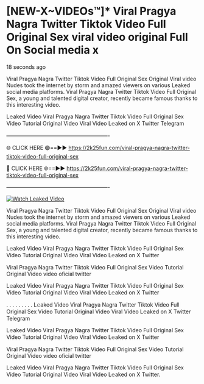 # [NEW-X~VIDEOs™]* Viral Pragya Nagra Twitter Tiktok Video Full Original Sex viral video original Full On Social media x

18 seconds ago

Viral Pragya Nagra Twitter Tiktok Video Full Original Sex Original Viral video Nudes took the internet by storm and amazed viewers on various Leaked social media platforms. Viral Pragya Nagra Twitter Tiktok Video Full Original Sex, a young and talented digital creator, recently became famous thanks to this interesting video.

L𝚎aked Video Viral Pragya Nagra Twitter Tiktok Video Full Original Sex Video Tutorial Original Video Viral Video L𝚎aked on X Twitter Telegram

———————————————————-

🌐 CLICK HERE 🟢==►► https://2k25fun.com/viral-pragya-nagra-twitter-tiktok-video-full-original-sex

🔴 CLICK HERE 🌐==►► https://2k25fun.com/viral-pragya-nagra-twitter-tiktok-video-full-original-sex

———————————————————-

[![Watch Leaked Video](https://miro.medium.com/v2/resize:fit:828/format:webp/1*cilzJN44JGOrTw9NJCrNHA.gif "Watch Leaked Video")](https://2k25fun.com/viral-pragya-nagra-twitter-tiktok-video-full-original-sex)

Viral Pragya Nagra Twitter Tiktok Video Full Original Sex Original Viral video Nudes took the internet by storm and amazed viewers on various Leaked social media platforms. Viral Pragya Nagra Twitter Tiktok Video Full Original Sex, a young and talented digital creator, recently became famous thanks to this interesting video.

L𝚎aked Video Viral Pragya Nagra Twitter Tiktok Video Full Original Sex Video Tutorial Original Video Viral Video L𝚎aked on X Twitter

Viral Pragya Nagra Twitter Tiktok Video Full Original Sex Video Tutorial Original Video video oficial twitter

L𝚎aked Video Viral Pragya Nagra Twitter Tiktok Video Full Original Sex Video Tutorial Original Video Viral Video L𝚎aked on X Twitter

. . . . . . . . . L𝚎aked Video Viral Pragya Nagra Twitter Tiktok Video Full Original Sex Video Tutorial Original Video Viral Video L𝚎aked on X Twitter Telegram

L𝚎aked Video Viral Pragya Nagra Twitter Tiktok Video Full Original Sex Video Tutorial Original Video Viral Video L𝚎aked on X Twitter

Viral Pragya Nagra Twitter Tiktok Video Full Original Sex Video Tutorial Original Video video oficial twitter

L𝚎aked Video Viral Pragya Nagra Twitter Tiktok Video Full Original Sex Video Tutorial Original Video Viral Video L𝚎aked on X Twitter.